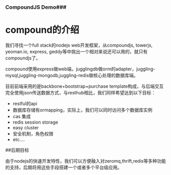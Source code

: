### CompoundJS Demo###

# compound的介绍
我们寻找一个full stack的nodejs web开发框架，从compoundjs, towerjs, yeoman.io, express, geddy等中挑出一个相对来说还可以用的，就只有compoundjs了。

compound使用express做web端，jugglingdb做orm的adapter，juggling-mysql,juggling-mongodb,juggling-redis做核心处理的数据库端。

目前前端采用的是backbone+bootstrap+purchase template构成，与后端交互完全使用json传送数据方式，与resthub相比，我们同样希望达到以下目标：

 - restful的api
 - 数据库存储有ormapping，实际上，我们可以同时访问多个数据库实例
 - cas 集成
 - redis session storage
 - easy cluster
 - 安全机制，角色权限
 - etc....

##后期目标

由于nodejs的快速开发特性，我们可以方便融入对zeromq,thrift,redis等多种功能的支持，后期将用这些手段搭建一个或者多个平台级应用。